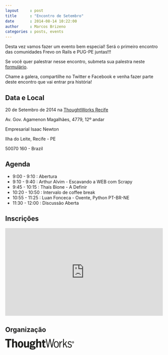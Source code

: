```yaml
---
layout     : post
title      : "Encontro de Setembro"
date       : 2014-08-14 10:22:00
author     : Marcos Brizeno
categories : posts, events
---
```


Desta vez vamos fazer um evento bem especial! Será o primeiro encontro das comunidades Frevo on Rails e PUG-PE juntas!!!

Se você quer palestrar nesse encontro, submeta sua palestra neste [formulário](https://docs.google.com/forms/d/1CImV3xqrkUcBDItw3DaR9VURs4PO0tMevAP5jb7bNe0/viewform?usp=send_form).

Chame a galera, compartilhe no Twitter e Facebook e venha fazer parte deste encontro que vai entrar pra história!

## Data e Local

20 de Setembro de 2014 na [ThoughtWorks Recife](http://goo.gl/maps/D4t1g)

Av. Gov. Agamenon Magalhães, 4779, 12º andar

Empresarial Isaac Newton

Ilha do Leite, Recife - PE

50070 160 - Brazil

## Agenda

- 9:00  - 9:10  : Abertura
- 9:10  - 9:40  : Arthur Alvim - Escavando a WEB com Scrapy
- 9:45  - 10:15 : Thaís Bione - A Definir
- 10:20 - 10:50 : Intervalo de coffee break
- 10:55 - 11:25 : Luan Fonceca - Oxente, Python PT-BR-NE
- 11:30 - 12:00 : Discussão Aberta

## Inscrições

<iframe allowtransparency="true" frameborder="0" height="280px" hspace="0" marginheight="5" marginwidth="5" scrolling="auto" src="http://www.eventick.com.br/frevo-on-rails-pug-pe/embedded" vspace="0" width="100%"> </iframe>

## Organização

[![ThoughtWorks](/images/logo-tw.png)](http://www.thoughtworks.com/)
